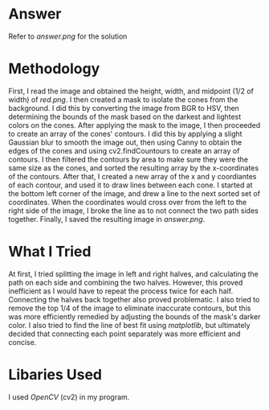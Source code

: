 # Answer
Refer to *answer.png* for the solution

# Methodology
First, I read the image and obtained the height, width, and midpoint (1/2 of width) of *red.png*. I then created a mask to isolate the cones from the background. I did this by converting the image from BGR to HSV, then determining the bounds of the mask based on the darkest and lightest colors on the cones. After applying the mask to the image, I then proceeded to create an array of the cones' contours. I did this by applying a slight Gaussian blur to smooth the image out, then using Canny to obtain the edges of the cones and using cv2.findCountours to create an array of contours. I then filtered the contours by area to make sure they were the same size as the cones, and sorted the resulting array by the x-coordinates of the contours. After that, I created a new array of the x and y coordiantes of each contour, and used it to draw lines between each cone. I started at the bottom left corner of the image, and drew a line to the next sorted set of coordinates. When the coordinates would cross over from the left to the right side of the image, I broke the line as to not connect the two path sides together. Finally, I saved the resulting image in *answer.png*.

# What I Tried
At first, I tried splitting the image in left and right halves, and calculating the path on each side and combining the two halves. However, this proved inefficient as I would have to repeat the process twice for each half. Connecting the halves back together also proved problematic. I also tried to remove the top 1/4 of the image to eliminate inaccurate contours, but this was more efficiently remedied by adjusting the bounds of the mask's darker color. I also tried to find the line of best fit using _matplotlib_, but ultimately decided that connecting each point separately was more efficient and concise.

# Libaries Used
I used _OpenCV_ (cv2) in my program.